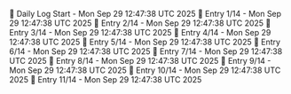 📅 Daily Log Start - Mon Sep 29 12:47:38 UTC 2025
📌 Entry 1/14 - Mon Sep 29 12:47:38 UTC 2025
📌 Entry 2/14 - Mon Sep 29 12:47:38 UTC 2025
📌 Entry 3/14 - Mon Sep 29 12:47:38 UTC 2025
📌 Entry 4/14 - Mon Sep 29 12:47:38 UTC 2025
📌 Entry 5/14 - Mon Sep 29 12:47:38 UTC 2025
📌 Entry 6/14 - Mon Sep 29 12:47:38 UTC 2025
📌 Entry 7/14 - Mon Sep 29 12:47:38 UTC 2025
📌 Entry 8/14 - Mon Sep 29 12:47:38 UTC 2025
📌 Entry 9/14 - Mon Sep 29 12:47:38 UTC 2025
📌 Entry 10/14 - Mon Sep 29 12:47:38 UTC 2025
📌 Entry 11/14 - Mon Sep 29 12:47:38 UTC 2025
